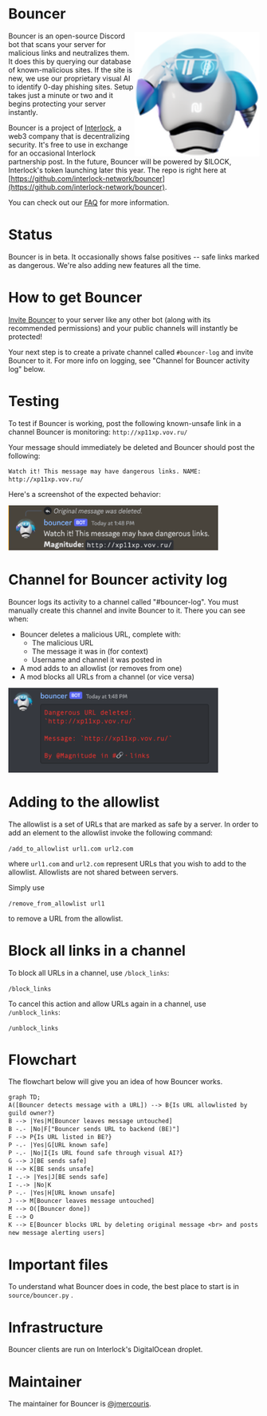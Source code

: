 # Bouncer

<img src="docs/bouncer-dark.png" align="right" width="250" height="250"/>

Bouncer is an open-source Discord bot that scans your server for malicious 
links and neutralizes them. It does this by querying our database of 
known-malicious sites. If the site is new, we use our proprietary visual 
AI to identify 0-day phishing sites. Setup takes just a minute or two and 
it begins protecting your server instantly.

Bouncer is a project of [Interlock](https://www.interlock.network/), 
a web3 company that is decentralizing security. It's free to use in 
exchange for an occasional Interlock partnership post. In the future,
Bouncer will be powered by $ILOCK, Interlock's token
launching later this year. The repo is right here at
[https://github.com/interlock-network/bouncer](https://github.com/interlock-network/bouncer).

You can check out our [FAQ](https://interlock-network.github.io/bouncer/) for more information.

# Status

Bouncer is in beta. It occasionally shows false positives -- safe links marked as dangerous. We're also adding new features all the time.

# How to get Bouncer

[Invite Bouncer](https://discord.com/api/oauth2/authorize?client_id=982020138352128070&permissions=534723951680&scope=bot) to your server like any other bot (along with its recommended permissions) and your public channels will instantly be protected!

Your next step is to create a private channel called `#bouncer-log` and invite Bouncer to it. For more info on logging, see "Channel for Bouncer activity log" below.

# Testing

To test if Bouncer is working, post the following
known-unsafe link in a channel Bouncer is monitoring: `http://xp11xp.vov.ru/`

Your message should immediately be deleted and Bouncer should post the following:

```
Watch it! This message may have dangerous links. NAME: http://xp11xp.vov.ru/
```

Here's a screenshot of the expected behavior:

<img width="421" alt="Bouncer reacting to a malicious link" src="docs/deleted.png">

# Channel for Bouncer activity log

Bouncer logs its activity to a channel called "#bouncer-log". You must manually create this channel and invite Bouncer to it. There you can see when:

- Bouncer deletes a malicious URL, complete with:
  - The malicious URL
  - The message it was in (for context)
  - Username and channel it was posted in
- A mod adds to an allowlist (or removes from one)
- A mod blocks all URLs from a channel (or vice versa)

<img width="421" alt="Bouncer log message after deleting a malicious link" src="docs/deleted-log.png">

# Adding to the allowlist

The allowlist is a set of URLs that are marked as safe by a server. In
order to add an element to the allowlist invoke the following command:

`/add_to_allowlist url1.com url2.com`

where `url1.com` and `url2.com` represent URLs that you wish to add to
the allowlist. Allowlists are not shared between servers.

Simply use

`/remove_from_allowlist url1`

to remove a URL from the allowlist.

# Block all links in a channel

To block all URLs in a channel, use `/block_links`:

`/block_links`

To cancel this action and allow URLs again in a channel, use `/unblock_links`:

`/unblock_links`

# Flowchart

The flowchart below will give you an idea of how Bouncer works.

```mermaid
graph TD;
A([Bouncer detects message with a URL]) --> B{Is URL allowlisted by guild owner?}
B --> |Yes|M[Bouncer leaves message untouched]
B -.- |No|F["Bouncer sends URL to backend (BE)"]
F --> P{Is URL listed in BE?}
P -.- |Yes|G[URL known safe]
P -.- |No|I{Is URL found safe through visual AI?}
G --> J[BE sends safe]
H --> K[BE sends unsafe]
I -.-> |Yes|J[BE sends safe]
I -.-> |No|K
P -.- |Yes|H[URL known unsafe]
J --> M[Bouncer leaves message untouched]
M --> O([Bouncer done])
E --> O
K --> E[Bouncer blocks URL by deleting original message <br> and posts new message alerting users]
```

# Important files

To understand what Bouncer does in code, the best place to start is in `source/bouncer.py` .

# Infrastructure

Bouncer clients are run on Interlock's DigitalOcean droplet.

# Maintainer

The maintainer for Bouncer is [@jmercouris](https://github.com/jmercouris).
